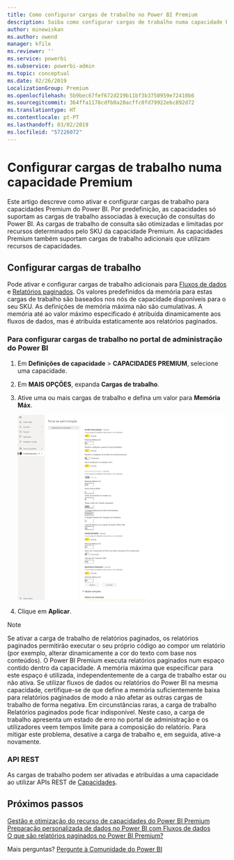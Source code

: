 ```yaml
---
title: Como configurar cargas de trabalho no Power BI Premium
description: Saiba como configurar cargas de trabalho numa capacidade Premium do Power BI.
author: minewiskan
ms.author: owend
manager: kfile
ms.reviewer: ''
ms.service: powerbi
ms.subservice: powerbi-admin
ms.topic: conceptual
ms.date: 02/26/2019
LocalizationGroup: Premium
ms.openlocfilehash: 5b9bec67fef672d219b11bf3b3750959e72410b6
ms.sourcegitcommit: 364ffa1178cdfb0a20acffc0fd79922ebc892d72
ms.translationtype: HT
ms.contentlocale: pt-PT
ms.lasthandoff: 03/02/2019
ms.locfileid: "57226072"
---
```

# <a name="configure-workloads-in-a-premium-capacity"></a>Configurar cargas de trabalho numa capacidade Premium

Este artigo descreve como ativar e configurar cargas de trabalho para capacidades Premium do Power BI. Por predefinição, as capacidades só suportam as cargas de trabalho associadas à execução de consultas do Power BI. As cargas de trabalho de consulta são otimizadas e limitadas por recursos determinados pelo SKU da capacidade Premium. As capacidades Premium também suportam cargas de trabalho adicionais que utilizam recursos de capacidades.

## <a name="configure-workloads"></a>Configurar cargas de trabalho

Pode ativar e configurar cargas de trabalho adicionais para [Fluxos de dados](service-dataflows-overview.md#dataflow-capabilities-on-power-bi-premium) e [Relatórios paginados](paginated-reports-save-to-power-bi-service.md). Os valores predefinidos da memória para estas cargas de trabalho são baseados nos nós de capacidade disponíveis para o seu SKU. As definições de memória máxima não são cumulativas. A memória até ao valor máximo especificado é atribuída dinamicamente aos fluxos de dados, mas é atribuída estaticamente aos relatórios paginados. 

### <a name="to-configure-workloads-in-the-power-bi-admin-portal"></a>Para configurar cargas de trabalho no portal de administração do Power BI

1. Em **Definições de capacidade** > **CAPACIDADES PREMIUM**, selecione uma capacidade.

1. Em **MAIS OPÇÕES**, expanda **Cargas de trabalho**.

1. Ative uma ou mais cargas de trabalho e defina um valor para **Memória Máx**.   

    
    ![Ativar cargas de trabalho](media/service-admin-premium-workloads/admin-portal-workloads.png)

1. Clique em **Aplicar**.

> [!NOTE]
> Se ativar a carga de trabalho de relatórios paginados, os relatórios paginados permitirão executar o seu próprio código ao compor um relatório (por exemplo, alterar dinamicamente a cor do texto com base nos conteúdos). O Power BI Premium executa relatórios paginados num espaço contido dentro da capacidade. A memória máxima que especificar para este espaço é utilizada, independentemente de a carga de trabalho estar ou não ativa. Se utilizar fluxos de dados ou relatórios do Power BI na mesma capacidade, certifique-se de que define a memória suficientemente baixa para relatórios paginados de modo a não afetar as outras cargas de trabalho de forma negativa. Em circunstâncias raras, a carga de trabalho Relatórios paginados pode ficar indisponível. Neste caso, a carga de trabalho apresenta um estado de erro no portal de administração e os utilizadores veem tempos limite para a composição do relatório. Para mitigar este problema, desative a carga de trabalho e, em seguida, ative-a novamente.


### <a name="rest-api"></a>API REST

As cargas de trabalho podem ser ativadas e atribuídas a uma capacidade ao utilizar APIs REST de [Capacidades](https://docs.microsoft.com/rest/api/power-bi/capacities).


## <a name="next-steps"></a>Próximos passos

[Gestão e otimização do recurso de capacidades do Power BI Premium](service-premium-understand-how-it-works.md)   
[Preparação personalizada de dados no Power BI com Fluxos de dados](service-dataflows-overview.md)   
[O que são relatórios paginados no Power BI Premium?](paginated-reports-report-builder-power-bi.md)   

Mais perguntas? [Pergunte à Comunidade do Power BI](http://community.powerbi.com/)
